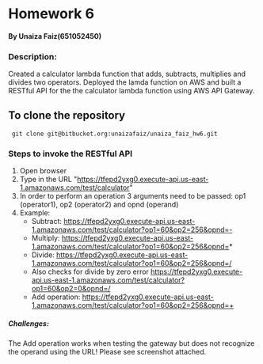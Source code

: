 # Homework 6
#### By Unaiza Faiz(651052450)
### Description: 
Created a calculator lambda function that adds, subtracts, multiplies and divides two operators.
Deployed the lamda function on AWS and built a RESTful API for the the calculator lambda function using AWS API Gateway.

## To clone the repository
`` git clone git@bitbucket.org:unaizafaiz/unaiza_faiz_hw6.git``

### Steps to invoke the RESTful API
1. Open browser
2. Type in the URL "https://tfepd2yxg0.execute-api.us-east-1.amazonaws.com/test/calculator"
3. In order to perform an operation 3 arguments need to be passed: op1 (operator1), op2 (operator2) and opnd (operand)
4. Example:
	- Subtract: https://tfepd2yxg0.execute-api.us-east-1.amazonaws.com/test/calculator?op1=60&op2=256&opnd=-
	- Multiply: https://tfepd2yxg0.execute-api.us-east-1.amazonaws.com/test/calculator?op1=60&op2=256&opnd=*
	- Divide: https://tfepd2yxg0.execute-api.us-east-1.amazonaws.com/test/calculator?op1=60&op2=256&opnd=/
	- Also checks for divide by zero error https://tfepd2yxg0.execute-api.us-east-1.amazonaws.com/test/calculator?op1=60&op2=0&opnd=/
	- Add operation: https://tfepd2yxg0.execute-api.us-east-1.amazonaws.com/test/calculator?op1=60&op2=256&opnd=+

##### Challenges: 
The Add operation works when testing the gateway but does not recognize the operand using the URL! Please see screenshot attached. 
	

